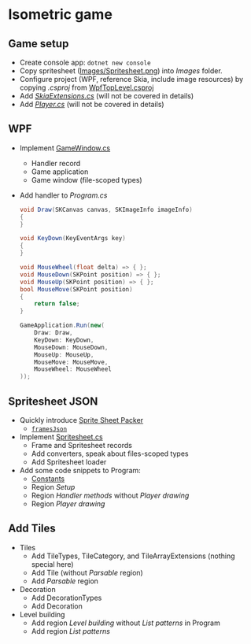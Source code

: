 # Isometric game

## Game setup

* Create console app: `dotnet new console`
* Copy spritesheet ([Images/Spritesheet.png](https://github.com/rstropek/Samples/blob/master/CSharp11/IsometricGame/Images/Spritesheet.png)) into *Images* folder.
* Configure project (WPF, reference Skia, include image resources) by copying *.csproj* from [WpfTopLevel.csproj](https://github.com/rstropek/Samples/blob/master/CSharp11/IsometricGame/WpfTopLevel.csproj)
* Add [*SkiaExtensions.cs*](https://github.com/rstropek/Samples/blob/master/CSharp11/IsometricGame/SkiaExtensions.cs) (will not be covered in details)
* Add [*Player.cs*](https://github.com/rstropek/Samples/blob/master/CSharp11/IsometricGame/Player.cs) (will not be covered in details)

## WPF

* Implement [GameWindow.cs](https://github.com/rstropek/Samples/blob/master/CSharp11/IsometricGame/GameWindow.cs)
  * Handler record
  * Game application
  * Game window (file-scoped types)
* Add handler to *Program.cs*

    ```cs
    void Draw(SKCanvas canvas, SKImageInfo imageInfo)
    {
    }

    void KeyDown(KeyEventArgs key)
    {
    }

    void MouseWheel(float delta) => { };
    void MouseDown(SKPoint position) => { };
    void MouseUp(SKPoint position) => { };
    bool MouseMove(SKPoint position)
    {
        return false;
    }

    GameApplication.Run(new(
        Draw: Draw,
        KeyDown: KeyDown,
        MouseDown: MouseDown,
        MouseUp: MouseUp,
        MouseMove: MouseMove,
        MouseWheel: MouseWheel
    ));
    ```

## Spritesheet JSON

* Quickly introduce [Sprite Sheet Packer](://www.codeandweb.com/free-sprite-sheet-packer)
  * [`framesJson`](https://github.com/rstropek/Samples/blob/825fa2543b60e04727265cb528b41dc8bd803391/CSharp11/IsometricGame/Program.cs#L11)
* Implement [Spritesheet.cs](https://github.com/rstropek/Samples/blob/master/CSharp11/IsometricGame/Spritesheet.cs)
  * Frame and Spritesheet records
  * Add converters, speak about files-scoped types
  * Add Spritesheet loader
* Add some code snippets to Program:
  * [Constants](https://github.com/rstropek/Samples/blob/d66eb4c29e5ccd1b04247e7a88969de68f2480d4/CSharp11/IsometricGame/Program.cs#L4440)
  * Region *Setup*
  * Region *Handler methods* without *Player drawing*
  * Region *Player drawing*

## Add Tiles

* Tiles
  * Add TileTypes, TileCategory, and TileArrayExtensions (nothing special here)
  * Add Tile (without *Parsable* region)
  * Add *Parsable* region
* Decoration
  * Add DecorationTypes
  * Add Decoration
* Level building
  * Add region *Level building* without *List patterns* in Program
  * Add region *List patterns*
